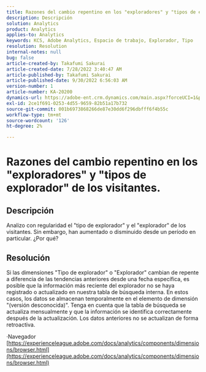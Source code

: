 ```yaml
---
title: Razones del cambio repentino en los "exploradores" y "tipos de explorador" de los visitantes.
description: Descripción
solution: Analytics
product: Analytics
applies-to: Analytics
keywords: KCS, Adobe Analytics, Espacio de trabajo, Explorador, Tipo
resolution: Resolution
internal-notes: null
bug: false
article-created-by: Takafumi Sakurai
article-created-date: 7/28/2022 3:40:47 AM
article-published-by: Takafumi Sakurai
article-published-date: 9/30/2022 6:56:03 AM
version-number: 1
article-number: KA-20200
dynamics-url: https://adobe-ent.crm.dynamics.com/main.aspx?forceUCI=1&pagetype=entityrecord&etn=knowledgearticle&id=7338840c-270e-ed11-82e5-000d3a379369
exl-id: 2ce1f691-0253-4d55-9659-82b51a17b732
source-git-commit: 001b6973868266de87e30dd6f296dbfff6f4b55c
workflow-type: tm+mt
source-wordcount: '126'
ht-degree: 2%

---
```


# Razones del cambio repentino en los &quot;exploradores&quot; y &quot;tipos de explorador&quot; de los visitantes.

## Descripción

Analizo con regularidad el &quot;tipo de explorador&quot; y el &quot;explorador&quot; de los visitantes. Sin embargo, han aumentado o disminuido desde un período en particular. ¿Por qué?

## Resolución


Si las dimensiones &quot;Tipo de explorador&quot; o &quot;Explorador&quot; cambian de repente a diferencia de las tendencias anteriores desde una fecha específica, es posible que la información más reciente del explorador no se haya registrado o actualizado en nuestra tabla de búsqueda interna. En estos casos, los datos se almacenan temporalmente en el elemento de dimensión &quot;(versión desconocida)&quot;. Tenga en cuenta que la tabla de búsqueda se actualiza mensualmente y que la información se identifica correctamente después de la actualización. Los datos anteriores no se actualizan de forma retroactiva.

·Navegador
[https://experienceleague.adobe.com/docs/analytics/components/dimensions/browser.html](https://experienceleague.adobe.com/docs/analytics/components/dimensions/browser.html)
